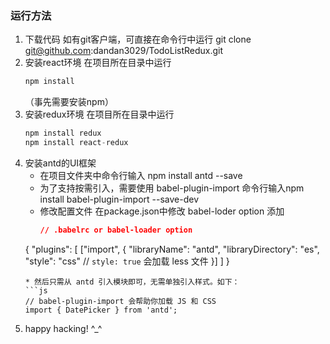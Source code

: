 ### 运行方法
1. 下载代码 
   如有git客户端，可直接在命令行中运行 git clone git@github.com:dandan3029/TodoListRedux.git
2. 安装react环境 
   在项目所在目录中运行 
   ```js
   npm install
   ```
   （事先需要安装npm）
3. 安装redux环境
   在项目所在目录中运行 
   ```js
   npm install redux
   npm install react-redux
   ```
4. 安装antd的UI框架 
   * 在项目文件夹中命令行输入 npm install antd --save
   * 为了支持按需引入，需要使用 babel-plugin-import  命令行输入npm install babel-plugin-import --save-dev
   * 修改配置文件 在package.json中修改 babel-loder option
     添加 
     ```json
     // .babelrc or babel-loader option
    {
        "plugins": [
            ["import", {
            "libraryName": "antd",
            "libraryDirectory": "es",
            "style": "css" // `style: true` 会加载 less 文件
            }]
        ]
    }
    ```
    * 然后只需从 antd 引入模块即可，无需单独引入样式。如下：
    ```js
    // babel-plugin-import 会帮助你加载 JS 和 CSS
    import { DatePicker } from 'antd';
    ```
5. happy hacking! ^_^